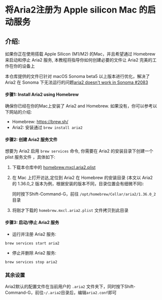 # 将Aria2注册为 Apple silicon Mac 的启动服务
## 介绍:
如果你正在使用搭载 Apple Silicon (M1/M2) 的Mac，并且希望通过 Homebrew 来启动和停止 Aria2 服务, 本教程将指导你如何创建必要的文件让 Aria2 完美的工作在你的设备上

本仓库提供的文件已针对 macOS Sonoma beta5 以上版本进行优化，解决了 Aria2 在 Sonoma 下无法运行的问题[aria2 doesn't work in Sonoma #2083](https://github.com/aria2/aria2/issues/2083)

#### 步骤1: Install Aria2 using Homebrew
确保你已经在你的Mac上安装了 Aria2 and Homebrew. 如果没有，你可以参考以下网站的介绍:

- Homebrew: https://brew.sh/
- Aria2: 安装通过 `brew install aria2`

#### 步骤2: 创建 Aria2 服务文件
想要为 Aria2 启用 `brew services` 命令, 你需要在 Aria2 的安装目录下创建一个 plist 服务文件 ，具体如下:
1. 下载本仓库中的 [homebrew.mxcl.aria2.plist](https://github.com/412999826/aria2-macOS/raw/main/homebrew.mxcl.aria2.plist)

2. 在 Mac 上打开访达,定位到 Aria2 在 Homebrew 的安装目录 (本文以 Aria2 的 1.36.0_2 版本为例，根据安装的版本不同，目录位置会有细微不同):

   同时按下Shift-Command-G，前往 `/opt/homebrew/Cellar/aria2/1.36.0_2`目录
3. 将刚才下载的 `homebrew.mxcl.aria2.plist` 文件拷贝到此目录

#### 步骤3: 启动/停止 Aria2 服务
- 运行并注册 Aria2 服务:

```
brew services start aria2
```

- 停止并删除 Aria2 服务:

```
brew services stop aria2
```

### 其余设置
Aria2默认的配置文件在当前用户的 `.aria2` 文件夹下，同时按下Shift-Command-G，前往`~/.aria2`目录后，编辑`aria2.conf`即可


